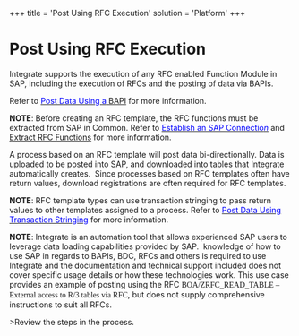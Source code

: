 +++
title = 'Post Using RFC Execution'
solution = 'Platform'
+++

# Post Using RFC Execution

Integrate supports the execution of any RFC enabled Function Module in
SAP, including the execution of RFCs and the posting of data via BAPIs.

Refer to [*<span style="color: #0000ff;font-style: normal;">Post Data
Using a</span>* BAPI](Post_Data_Using_a_BAPI) for more information.

**NOTE**: Before creating an RFC template, the RFC functions must be
extracted from SAP in Common. Refer to
*[<span style="color: #0000ff;font-style: normal;">Establish an SAP
Connectio</span><span style="color: #0000ff;">n</span>](../../Common/Use_Cases/Establish_a_Connection_to_a_target_system_Overview)*
and [Extract RFC Functions](../Config/Extract_RFC_Functions) for
more information.

A process based on an RFC template will post data bi-directionally. Data
is uploaded to be posted into SAP, and downloaded into tables that
Integrate automatically creates.  Since processes based on RFC templates
often have return values, download registrations are often required for
RFC templates. 

**NOTE**: RFC template types can use transaction stringing to pass
return values to other templates assigned to a process. Refer to
[*<span style="color: #0000ff;font-style: normal;">Post Data Using
Transaction
Stringing</span>*](Post_Data_Using_Transaction_Stringing) for more
information.

**NOTE**: Integrate is an automation tool that allows experienced SAP
users to leverage data loading capabilities provided by SAP.  knowledge
of how to use SAP in regards to BAPIs, BDC, RFCs and others is required
to use Integrate and the documentation and technical support included
does not cover specific usage details or how these technologies work.
This use case provides an example of posting using the RFC
<span style="font-family: &#39;Times New Roman&#39;, serif;">BOA/ZRFC\_READ\_TABLE
– External access to R/3 tables via RFC</span>, but does not supply
comprehensive instructions to suit all RFCs.

<span id="Post Data using an RFC Steps" class="popUpLink">\>Review the
steps in the process. </span>
